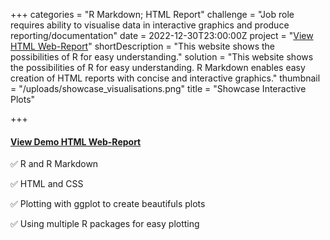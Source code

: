 +++
categories = "R Markdown; HTML Report"
challenge = "Job role requires ability to visualise data in interactive graphics and produce reporting/documentation"
date = 2022-12-30T23:00:00Z
project = "[View HTML Web-Report](/uploads/showcase_visualisations.html)"
shortDescription = "This website shows the possibilities of R for easy understanding."
solution = "This website shows the possibilities of R for easy understanding. R Markdown enables easy creation of HTML reports with concise and interactive graphics."
thumbnail = "/uploads/showcase_visualisations.png"
title = "Showcase Interactive Plots"

+++
#### [View Demo HTML Web-Report](/uploads/showcase_visualisations.html)

✅ R and R Markdown

✅ HTML and CSS

✅ Plotting with ggplot to create beautifuls plots

✅ Using multiple R packages for easy plotting